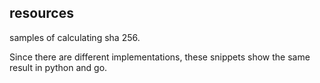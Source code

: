 resources
-----------------
samples of calculating sha 256.

Since there are different implementations, these snippets show the same result in python and go.
